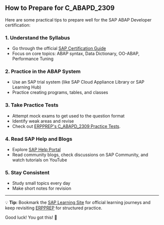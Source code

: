 ## How to Prepare for C_ABAPD_2309

Here are some practical tips to prepare well for the SAP ABAP Developer certification:

### 1. Understand the Syllabus
- Go through the official [SAP Certification Guide](https://learning.sap.com/certification)
- Focus on core topics: ABAP syntax, Data Dictionary, OO-ABAP, Performance Tuning

### 2. Practice in the ABAP System
- Use an SAP trial system (like SAP Cloud Appliance Library or SAP Learning Hub)
- Practice creating programs, tables, and classes

### 3. Take Practice Tests
- Attempt mock exams to get used to the question format
- Identify weak areas and revise
- Check out [ERPPREP's C_ABAPD_2309 Practice Tests](https://www.erpprep.com/sap-cloud-solutions/c-abapd-2309-sap-abap-cloud-back-end-developer).

### 4. Read SAP Help and Blogs
- Explore [SAP Help Portal](https://help.sap.com)
- Read community blogs, check discussions on SAP Community, and watch tutorials on YouTube

### 5. Stay Consistent
- Study small topics every day
- Make short notes for revision

---

💡 **Tip:** Bookmark the [SAP Learning Site](https://learning.sap.com) for official learning journeys and keep revisiting [ERPPREP](https://www.erpprep.com) for structured practice.

Good luck! You got this! 🚀
